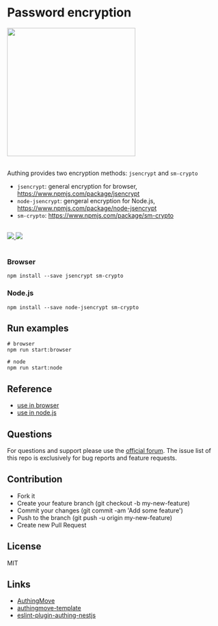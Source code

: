 # Password encryption

<div>
  <img width="300" src="https://files.authing.co/authing-console/authing-logo-new-20210924.svg" />
</div>

<br />

Authing provides two encryption methods: `jsencrypt` and `sm-crypto`

- `jsencrypt`: general encryption for browser, https://www.npmjs.com/package/jsencrypt
- `node-jsencrypt`: gengeral encryption for Node.js, https://www.npmjs.com/package/node-jsencrypt
- `sm-crypto`: https://www.npmjs.com/package/sm-crypto

<br />

<div>
  <a href="https://forum.authing.cn/" target="_blank">
    <img src="https://img.shields.io/badge/chat-forum-blue" />
  </a>
  <a href="https://github.com/Authing/password-encryption" target="_blank">
    <img src="https://img.shields.io/badge/License-MIT-success" />
  </a>
</div>

<br />

### Browser

``` shell
npm install --save jsencrypt sm-crypto
```

### Node.js

``` shell
npm install --save node-jsencrypt sm-crypto
```
## Run examples
``` shell
# browser
npm run start:browser

# node
npm run start:node
```

## Reference

- [use in browser](./browser/lib.js)
- [use in node.js](./node/lib.js)

## Questions

For questions and support please use the [official forum](https://forum.authing.cn/). The issue list of this repo is exclusively for bug reports and feature requests.

## Contribution

- Fork it
- Create your feature branch (git checkout -b my-new-feature)
- Commit your changes (git commit -am 'Add some feature')
- Push to the branch (git push -u origin my-new-feature)
- Create new Pull Request

## License

MIT

## Links

- [AuthingMove](https://github.com/Authing/AuthingMove)
- [authingmove-template](https://github.com/Authing/authingmove-template)
- [eslint-plugin-authing-nestjs](https://github.com/authing/eslint-plugin-authing-nestjs/)

